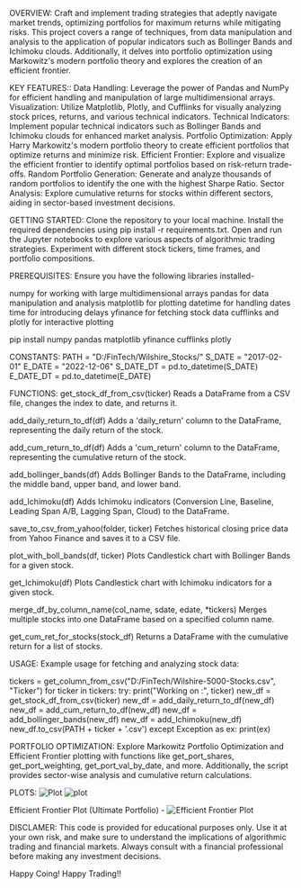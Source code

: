 OVERVIEW:
Craft and implement trading strategies that adeptly navigate market trends, optimizing portfolios for maximum returns while mitigating risks. This project covers a range of techniques, from data manipulation and analysis to the application of popular indicators such as Bollinger Bands and Ichimoku clouds. Additionally, it delves into portfolio optimization using Markowitz's modern portfolio theory and explores the creation of an efficient frontier.

KEY FEATURES::
Data Handling: Leverage the power of Pandas and NumPy for efficient handling and manipulation of large multidimensional arrays.
Visualization: Utilize Matplotlib, Plotly, and Cufflinks for visually analyzing stock prices, returns, and various technical indicators.
Technical Indicators: Implement popular technical indicators such as Bollinger Bands and Ichimoku clouds for enhanced market analysis.
Portfolio Optimization: Apply Harry Markowitz's modern portfolio theory to create efficient portfolios that optimize returns and minimize risk.
Efficient Frontier: Explore and visualize the efficient frontier to identify optimal portfolios based on risk-return trade-offs.
Random Portfolio Generation: Generate and analyze thousands of random portfolios to identify the one with the highest Sharpe Ratio.
Sector Analysis: Explore cumulative returns for stocks within different sectors, aiding in sector-based investment decisions.

GETTING STARTED:
Clone the repository to your local machine.
Install the required dependencies using pip install -r requirements.txt.
Open and run the Jupyter notebooks to explore various aspects of algorithmic trading strategies.
Experiment with different stock tickers, time frames, and portfolio compositions.

PREREQUISITES:
Ensure you have the following libraries installed-

numpy for working with large multidimensional arrays
pandas for data manipulation and analysis
matplotlib for plotting
datetime for handling dates
time for introducing delays
yfinance for fetching stock data
cufflinks and plotly for interactive plotting

pip install numpy pandas matplotlib yfinance cufflinks plotly

CONSTANTS:
PATH = "D:/FinTech/Wilshire_Stocks/"
S_DATE = "2017-02-01"
E_DATE = "2022-12-06"
S_DATE_DT = pd.to_datetime(S_DATE)
E_DATE_DT = pd.to_datetime(E_DATE)

FUNCTIONS:
get_stock_df_from_csv(ticker)
Reads a DataFrame from a CSV file, changes the index to date, and returns it.

add_daily_return_to_df(df)
Adds a 'daily_return' column to the DataFrame, representing the daily return of the stock.

add_cum_return_to_df(df)
Adds a 'cum_return' column to the DataFrame, representing the cumulative return of the stock.

add_bollinger_bands(df)
Adds Bollinger Bands to the DataFrame, including the middle band, upper band, and lower band.

add_Ichimoku(df)
Adds Ichimoku indicators (Conversion Line, Baseline, Leading Span A/B, Lagging Span, Cloud) to the DataFrame.

save_to_csv_from_yahoo(folder, ticker)
Fetches historical closing price data from Yahoo Finance and saves it to a CSV file.

plot_with_boll_bands(df, ticker)
Plots Candlestick chart with Bollinger Bands for a given stock.

get_Ichimoku(df)
Plots Candlestick chart with Ichimoku indicators for a given stock.

merge_df_by_column_name(col_name, sdate, edate, *tickers)
Merges multiple stocks into one DataFrame based on a specified column name.

get_cum_ret_for_stocks(stock_df)
Returns a DataFrame with the cumulative return for a list of stocks.

USAGE:
Example usage for fetching and analyzing stock data:

tickers = get_column_from_csv("D:/FinTech/Wilshire-5000-Stocks.csv", "Ticker")
for ticker in tickers:
    try:
        print("Working on :", ticker)
        new_df = get_stock_df_from_csv(ticker)
        new_df = add_daily_return_to_df(new_df)
        new_df = add_cum_return_to_df(new_df)
        new_df = add_bollinger_bands(new_df)
        new_df = add_Ichimoku(new_df)
        new_df.to_csv(PATH + ticker + '.csv')
    except Exception as ex:
        print(ex)

PORTFOLIO OPTIMIZATION:
Explore Markowitz Portfolio Optimization and Efficient Frontier plotting with functions like get_port_shares, get_port_weighting, get_port_val_by_date, and more. Additionally, the script provides sector-wise analysis and cumulative return calculations.

PLOTS:
![Plot](https://github.com/AHarshaNaidu/FinTech-AlgorithmicTradingStrategies/assets/116995673/c9309c2c-4464-4cb6-a7be-8fb51c6de52d)
![plot](https://github.com/AHarshaNaidu/FinTech-AlgorithmicTradingStrategies/assets/116995673/0c878d6a-349b-43f9-b401-aac41bceea95)

Efficient Frontier Plot (Ultimate Portfolio) -
![Efficient Frontier Plot](https://github.com/AHarshaNaidu/FinTech-AlgorithmicTradingStrategies/assets/116995673/f7e9d21f-b0c7-42f0-bab0-11583ed216f5)

DISCLAMER:
This code is provided for educational purposes only. Use it at your own risk, and make sure to understand the implications of algorithmic trading and financial markets. Always consult with a financial professional before making any investment decisions.

Happy Coing! Happy Trading!!
